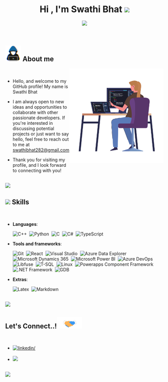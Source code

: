 
<h1 align="center"><b>Hi , I'm Swathi Bhat </b><img src="https://media.giphy.com/media/hvRJCLFzcasrR4ia7z/giphy.gif" width="35"></h1>

<p align="center">
  <img src="https://readme-typing-svg.herokuapp.com?font=Time+New+Roman&color=cyan&size=25&center=true&vCenter=true&width=800&height=100&duration=6000&lines=Namaskara...&#128591;++;Ex-software+engineer+at+Microsoft;Graduate+student+at+UCSB;Computer+systems+and+security+enthusiast;Lifelong+learner;">
</p>


<br>



	
## <picture><img src = "./assets/mdImages/about_me.gif" width = 50px></picture> **About me**

<picture>
  <source media="(max-width: 767px)" srcset="">
  <img align="right" alt="" src="./assets/mdImages/female-developer.svg" width=300px>
</picture>

<br>


- Hello, and welcome to my GitHub profile! My name is Swathi Bhat

- I am always open to new ideas and opportunities to collaborate with other passionate developers. If you're interested in discussing potential projects or just want to say hello, feel free to reach out to me at <a href="mailto:swathibhat282@gmail.com">swathibhat282@gmail.com</a>

- Thank you for visiting my profile, and I look forward to connecting with you!

<br>

<img src="https://user-images.githubusercontent.com/73097560/115834477-dbab4500-a447-11eb-908a-139a6edaec5c.gif">

<br>

## <img src="https://media2.giphy.com/media/QssGEmpkyEOhBCb7e1/giphy.gif?cid=ecf05e47a0n3gi1bfqntqmob8g9aid1oyj2wr3ds3mg700bl&rid=giphy.gif" width ="25"><b> Skills</b>
<br>

<p align="center">

- **Languages**:

    ![C++](https://img.shields.io/badge/C%2B%2B-F7DF1F.svg?style=for-the-badge&logo=c%2B%2B&logoColor=white&color=peach)&nbsp;
    ![Python](https://img.shields.io/badge/Python%20-%2314354C.svg?style=for-the-badge&logo=python&logoColor=white)&nbsp;
    ![C](https://img.shields.io/badge/C-F7DF1F.svg?style=for-the-badge&logo=C&logoColor=white&color=red)&nbsp;
    ![C#](https://img.shields.io/badge/C%23-2370ED.svg?style=for-the-badge&logo=c%23&logoColor=black&color=beige)&nbsp;
    ![TypeScript](https://img.shields.io/badge/TypeScript-F7DF1E.svg?style=for-the-badge&logo=typescript)&nbsp;
  

- **Tools and frameworks**:
  
    ![Git](https://img.shields.io/badge/git-%23F05033.svg?style=for-the-badge&logo=git&logoColor=white)&nbsp;
    ![React](https://img.shields.io/badge/React-F7DF1F.svg?style=for-the-badge&logo=react&color=black)&nbsp;
    ![Visual Studio](https://img.shields.io/badge/VS-F7DF1F.svg?style=for-the-badge&logo=visualstudio&logoColor=blue&color=cyan)&nbsp;
    ![Azure Data Explorer](https://img.shields.io/badge/Azure%20Data%20Explorer-2370ED.svg?style=for-the-badge&logo=azuredataexplorer)&nbsp;
    ![Microsoft Dynamics 365](https://img.shields.io/badge/Microsoft%20Dynamics%20365-F7DF1F.svg?style=for-the-badge&logo=dynamics365&color=pink)&nbsp;
    ![Microsoft Power BI](https://img.shields.io/badge/Power%20BI-F7DF1F.svg?style=for-the-badge&logo=powerbi&color=skyblue)&nbsp;
    ![Azure DevOps](https://img.shields.io/badge/Azure%20devOps-F7DF1F.svg?style=for-the-badge&logo=azuredevops&logoColor=white&color=red)&nbsp;
    ![Libfuse](https://img.shields.io/badge/libfuse-F7DF1F.svg?style=for-the-badge&logo=libfuse&color=orange)&nbsp;
    ![T-SQL](https://img.shields.io/badge/TSQL-2370ED.svg?style=for-the-badge&logo=sql)&nbsp;
    ![Linux](https://img.shields.io/badge/Linux-FCC624?style=for-the-badge&logo=linux&logoColor=black)&nbsp;
    ![Powerapps Component Framework](https://img.shields.io/badge/Powerapps%20Component%20Framework-2370ED.svg?style=for-the-badge&logo=powerapps&logoColor=black&color=beige)&nbsp;
    ![.NET Framework](https://img.shields.io/badge/.NET%20framework-2370ED.svg?style=for-the-badge&logo=.net&logoColor=white&color=purple)&nbsp;
    ![GDB](https://img.shields.io/badge/GDB-2370ED.svg?style=for-the-badge&logo=gdb&logoColor=white&color=grey)&nbsp;
  

- **Extras**:

    ![Latex](https://img.shields.io/badge/Latex-2370ED.svg?style=for-the-badge&logo=latex&logoColor=white)&nbsp;
    ![Markdown](https://img.shields.io/badge/markdown-%23000000.svg?style=for-the-badge&logo=markdown&logoColor=white)&nbsp;  


</p>

<br>

<img src="https://user-images.githubusercontent.com/73097560/115834477-dbab4500-a447-11eb-908a-139a6edaec5c.gif">

<!--<br>


## <img src="https://media.giphy.com/media/iY8CRBdQXODJSCERIr/giphy.gif" width="35"><b> Github Stats </b>
<br>

<div align="center">

[![Swathi's GitHub stats-Dark](https://github-readme-stats.vercel.app/api?username=SwathiSBhat&show_icons=true&theme=dark#gh-dark-mode-only)](https://github.com/anuraghazra/github-readme-stats#gh-dark-mode-only)
[![Swathi's GitHub stats-Light](https://github-readme-stats.vercel.app/api?username=SwathiSBhat&show_icons=true&theme=default#gh-light-mode-only)](https://github.com/anuraghazra/github-readme-stats#gh-light-mode-only)

</div>

<br>
<br>

-----

<br>-->

## <b> Let's Connect..!</b><img src="./assets/mdImages/handshake.gif" width ="80">
<br>
<div align='left'>

<ul>

<li>
<a href="www.linkedin.com/in/swathi-s-bhat-6180a3128" target="_blank">
<img src="https://img.shields.io/badge/linkedin:  SwathiSBhat-0077B5.svg?style=for-the-badge&logo=linkedin&logoColor=white&color=405DE6" alt=linkedin/>
</a>
</li>

<br>

<li>
<a href="mailto:swathibhat282@gmail.com" target="_blank">
<img src="https://img.shields.io/badge/gmail:  SwathiSBhat-%23EA4335.svg?style=for-the-badge&logo=gmail&logoColor=white" t=mail/>
</a>
</li>
	
</ul>
</div>

<br>
<img src="https://user-images.githubusercontent.com/73097560/115834477-dbab4500-a447-11eb-908a-139a6edaec5c.gif">
<br>
<br>
<br>

